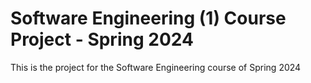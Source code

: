 # Software Engineering (1) Course Project - Spring 2024
This is the project for the Software Engineering course of Spring 2024
